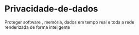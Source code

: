 # Privacidade-de-dados
Proteger software , memória,  dados em tempo real e toda a rede renderizada de forma inteligente
